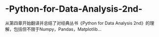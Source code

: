 # -Python-for-Data-Analysis-2nd-
从第四章开始翻译并总结了对经典丛书《Python for Data Analysis 2nd》的理解，包括但不限于Numpy，Pandas，Matplotlib...
